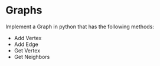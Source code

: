 # Graphs


Implement a Graph in python that has the following methods:

* Add Vertex
* Add Edge
* Get Vertex
* Get Neighbors

